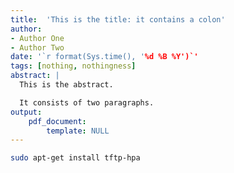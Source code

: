 ```yaml
---
title:  'This is the title: it contains a colon'
author:
- Author One
- Author Two
date: '`r format(Sys.time(), '%d %B %Y')`'
tags: [nothing, nothingness]
abstract: |
  This is the abstract.

  It consists of two paragraphs.
output: 
    pdf_document:
        template: NULL
---
```


```bash
sudo apt-get install tftp-hpa
```

